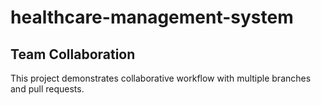 # healthcare-management-system
## Team Collaboration
This project demonstrates collaborative workflow with multiple branches and pull requests.
